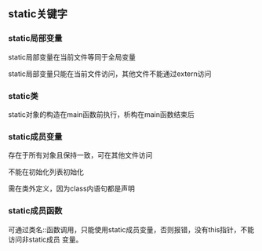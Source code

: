 ## static关键字

### static局部变量

static局部变量在当前文件等同于全局变量

static局部变量只能在当前文件访问，其他文件不能通过extern访问

### static类

static对象的构造在main函数前执行，析构在main函数结束后

### static成员变量

存在于所有对象且保持一致，可在其他文件访问

不能在初始化列表初始化

需在类外定义，因为class内语句都是声明

### static成员函数

可通过类名::函数调用，只能使用static成员变量，否则报错，没有this指针，不能访问非static成员 变量。
